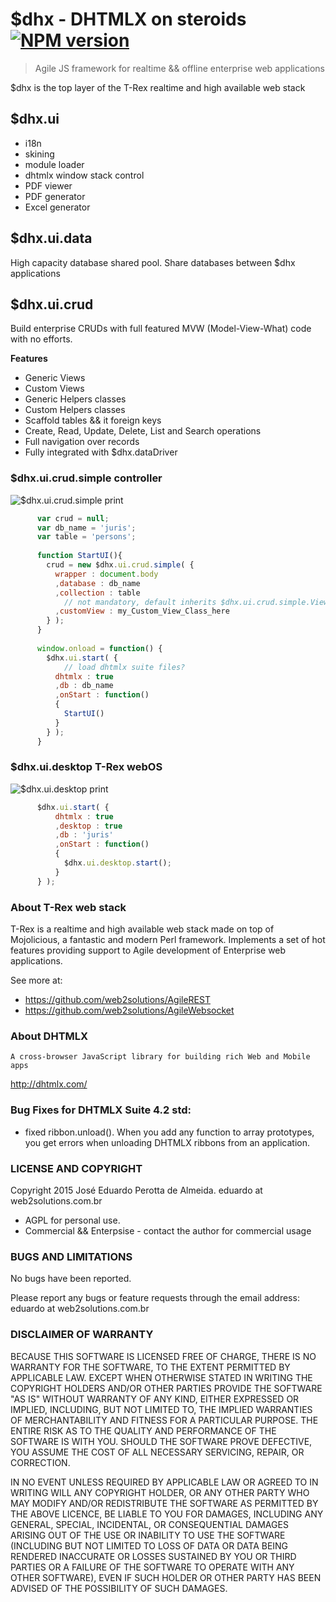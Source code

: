 # $dhx - DHTMLX on steroids [![NPM version](https://badge.fury.io/js/dhx.png)](http://badge.fury.io/js/dhx) 

> Agile JS framework for realtime && offline enterprise web applications

$dhx is the top layer of the T-Rex realtime and high available web stack

## $dhx.ui

 - i18n
 - skining
 - module loader
 - dhtmlx window stack control
 - PDF viewer
 - PDF generator
 - Excel generator


## $dhx.ui.data

  High capacity database shared pool. Share databases between $dhx applications


## $dhx.ui.crud

  Build enterprise CRUDs with full featured MVW (Model-View-What) code with no efforts.

**Features**

 - Generic Views
 - Custom Views
 - Generic Helpers classes
 - Custom Helpers classes
 - Scaffold tables && it foreign keys
 - Create, Read, Update, Delete, List and Search operations
 - Full navigation over records
 - Fully integrated with $dhx.dataDriver

### $dhx.ui.crud.simple controller 

![$dhx.ui.crud.simple print](http://cdn.dhtmlx.com.br/dhx/docs/dhx.ui.crud.simple.png)

```javascript
      var crud = null;
      var db_name = 'juris';
      var table = 'persons';
      
      function StartUI(){
        crud = new $dhx.ui.crud.simple( {
          wrapper : document.body
          ,database : db_name
          ,collection : table
            // not mandatory, default inherits $dhx.ui.crud.simple.View
          ,customView : my_Custom_View_Class_here 
        } );  
      }
      
      window.onload = function() {
        $dhx.ui.start( {
            // load dhtmlx suite files?
          dhtmlx : true
          ,db : db_name
          ,onStart : function()
          {
            StartUI()
          } 
        } );
      }
```



### $dhx.ui.desktop T-Rex webOS 

![$dhx.ui.desktop print](http://cdn.dhtmlx.com.br/dhx/docs/dhx.ui.desktop.png)

```javascript
      $dhx.ui.start( {
          dhtmlx : true
          ,desktop : true
          ,db : 'juris'
          ,onStart : function()
          {
            $dhx.ui.desktop.start();
          } 
      } );
```



### About T-Rex web stack

  T-Rex is a realtime and high available web stack made on top of Mojolicious, a fantastic and modern Perl framework.
  Implements a set of hot features providing support to Agile development of Enterprise web applications.

  See more at:

  - https://github.com/web2solutions/AgileREST
  - https://github.com/web2solutions/AgileWebsocket


### About DHTMLX

    A cross-browser JavaScript library for building rich Web and Mobile apps

http://dhtmlx.com/


### Bug Fixes for DHTMLX Suite 4.2 std:

  - fixed ribbon.unload(). When you add any function to array prototypes, you get errors when unloading DHTMLX ribbons from an application.
  


### LICENSE AND COPYRIGHT

  Copyright 2015 José Eduardo Perotta de Almeida. eduardo at web2solutions.com.br

- AGPL for personal use.
- Commercial && Enterpsise - contact the author for commercial usage


### BUGS AND LIMITATIONS

No bugs have been reported.

Please report any bugs or feature requests through the email address: eduardo at web2solutions.com.br

### DISCLAIMER OF WARRANTY

BECAUSE THIS SOFTWARE IS LICENSED FREE OF CHARGE, THERE IS NO WARRANTY FOR THE SOFTWARE, TO THE EXTENT PERMITTED BY APPLICABLE LAW. EXCEPT WHEN OTHERWISE STATED IN WRITING THE COPYRIGHT HOLDERS AND/OR OTHER PARTIES PROVIDE THE SOFTWARE "AS IS" WITHOUT WARRANTY OF ANY KIND, EITHER EXPRESSED OR IMPLIED, INCLUDING, BUT NOT LIMITED TO, THE IMPLIED WARRANTIES OF MERCHANTABILITY AND FITNESS FOR A PARTICULAR PURPOSE. THE ENTIRE RISK AS TO THE QUALITY AND PERFORMANCE OF THE SOFTWARE IS WITH YOU. SHOULD THE SOFTWARE PROVE DEFECTIVE, YOU ASSUME THE COST OF ALL NECESSARY SERVICING, REPAIR, OR CORRECTION.

IN NO EVENT UNLESS REQUIRED BY APPLICABLE LAW OR AGREED TO IN WRITING WILL ANY COPYRIGHT HOLDER, OR ANY OTHER PARTY WHO MAY MODIFY AND/OR REDISTRIBUTE THE SOFTWARE AS PERMITTED BY THE ABOVE LICENCE, BE LIABLE TO YOU FOR DAMAGES, INCLUDING ANY GENERAL, SPECIAL, INCIDENTAL, OR CONSEQUENTIAL DAMAGES ARISING OUT OF THE USE OR INABILITY TO USE THE SOFTWARE (INCLUDING BUT NOT LIMITED TO LOSS OF DATA OR DATA BEING RENDERED INACCURATE OR LOSSES SUSTAINED BY YOU OR THIRD PARTIES OR A FAILURE OF THE SOFTWARE TO OPERATE WITH ANY OTHER SOFTWARE), EVEN IF SUCH HOLDER OR OTHER PARTY HAS BEEN ADVISED OF THE POSSIBILITY OF SUCH DAMAGES.
